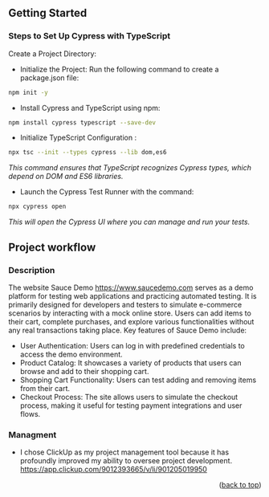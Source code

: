 <!-- GETTING STARTED -->
## Getting Started
### Steps to Set Up Cypress with TypeScript

Create a Project Directory:
* Initialize the Project:
Run the following command to create a package.json file:
```sh
npm init -y
```
* Install Cypress and TypeScript using npm:
```sh
npm install cypress typescript --save-dev
```
* Initialize TypeScript Configuration :
```sh
npx tsc --init --types cypress --lib dom,es6
```
_This command ensures that TypeScript recognizes Cypress types, which depend on DOM and ES6 libraries._
* Launch the Cypress Test Runner with the command:
```sh
npx cypress open
```
_This will open the Cypress UI where you can manage and run your tests._

<!-- Project workflow  -->
## Project workflow
### Description
The website Sauce Demo https://www.saucedemo.com  serves as a demo platform for testing web applications and practicing automated testing. It is primarily designed for developers and testers to simulate e-commerce scenarios by interacting with a mock online store. Users can add items to their cart, complete purchases, and explore various functionalities without any real transactions taking place.
Key features of Sauce Demo include:
* User Authentication: Users can log in with predefined credentials to access the demo environment.
* Product Catalog: It showcases a variety of products that users can browse and add to their shopping cart.
* Shopping Cart Functionality: Users can test adding and removing items from their cart.
* Checkout Process: The site allows users to simulate the checkout process, making it useful for testing payment integrations and user flows.
### Managment
* I chose ClickUp as my project management tool because it has profoundly improved my ability to oversee project development. 
https://app.clickup.com/9012393665/v/li/901205019950 

<p align="right">(<a href="#readme-top">back to top</a>)</p>
